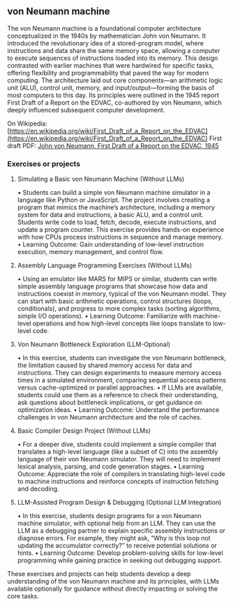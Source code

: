 
## von Neumann machine

The von Neumann machine is a foundational computer architecture conceptualized in the 1940s by mathematician John von Neumann. It introduced the revolutionary idea of a stored-program model, where instructions and data share the same memory space, allowing a computer to execute sequences of instructions loaded into its memory. This design contrasted with earlier machines that were hardwired for specific tasks, offering flexibility and programmability that paved the way for modern computing. The architecture laid out core components—an arithmetic logic unit (ALU), control unit, memory, and input/output—forming the basis of most computers to this day. Its principles were outlined in the 1945 report First Draft of a Report on the EDVAC, co-authored by von Neumann, which deeply influenced subsequent computer development.

On Wikipedia: [https://en.wikipedia.org/wiki/First_Draft_of_a_Report_on_the_EDVAC](https://en.wikipedia.org/wiki/First_Draft_of_a_Report_on_the_EDVAC)
First draft PDF: [John von Neumann, First Draft of a Report on the EDVAC, 1945](neumann.pdf)

### Exercises or projects


1. Simulating a Basic von Neumann Machine (Without LLMs)

	•	Students can build a simple von Neumann machine simulator in a language like Python or JavaScript. The project involves creating a program that mimics the machine’s architecture, including a memory system for data and instructions, a basic ALU, and a control unit. Students write code to load, fetch, decode, execute instructions, and update a program counter. This exercise provides hands-on experience with how CPUs process instructions in sequence and manage memory.
	•	Learning Outcome: Gain understanding of low-level instruction execution, memory management, and control flow.

2. Assembly Language Programming Exercises (Without LLMs)

	•	Using an emulator like MARS for MIPS or similar, students can write simple assembly language programs that showcase how data and instructions coexist in memory, typical of the von Neumann model. They can start with basic arithmetic operations, control structures (loops, conditionals), and progress to more complex tasks (sorting algorithms, simple I/O operations).
	•	Learning Outcome: Familiarize with machine-level operations and how high-level concepts like loops translate to low-level code.

3. Von Neumann Bottleneck Exploration (LLM-Optional)

	•	In this exercise, students can investigate the von Neumann bottleneck, the limitation caused by shared memory access for data and instructions. They can design experiments to measure memory access times in a simulated environment, comparing sequential access patterns versus cache-optimized or parallel approaches.
	•	If LLMs are available, students could use them as a reference to check their understanding, ask questions about bottleneck implications, or get guidance on optimization ideas.
	•	Learning Outcome: Understand the performance challenges in von Neumann architecture and the role of caches.

4. Basic Compiler Design Project (Without LLMs)

	•	For a deeper dive, students could implement a simple compiler that translates a high-level language (like a subset of C) into the assembly language of their von Neumann simulator. They will need to implement lexical analysis, parsing, and code generation stages.
	•	Learning Outcome: Appreciate the role of compilers in translating high-level code to machine instructions and reinforce concepts of instruction fetching and decoding.

5. LLM-Assisted Program Design & Debugging (Optional LLM Integration)

	•	In this exercise, students design programs for a von Neumann machine simulator, with optional help from an LLM. They can use the LLM as a debugging partner to explain specific assembly instructions or diagnose errors. For example, they might ask, “Why is this loop not updating the accumulator correctly?” to receive potential solutions or hints.
	•	Learning Outcome: Develop problem-solving skills for low-level programming while gaining practice in seeking out debugging support.

These exercises and projects can help students develop a deep understanding of the von Neumann machine and its principles, with LLMs available optionally for guidance without directly impacting or solving the core tasks.